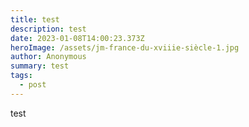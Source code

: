 ```yaml
---
title: test
description: test
date: 2023-01-08T14:00:23.373Z
heroImage: /assets/jm-france-du-xviiie-siècle-1.jpg
author: Anonymous
summary: test
tags:
  - post
---
```

test